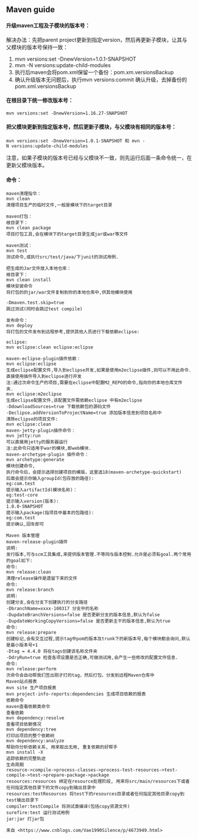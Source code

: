 ## Maven guide

#### 升级maven工程及子模块的版本号：

解决办法：先把parent project更新到指定version，然后再更新子模块，让其与父模块的版本号保持一致：

1.  mvn versions:set -DnewVersion=1.0.1-SNAPSHOT
2.  mvn -N versions:update-child-modules
3.  执行后maven会将pom.xml保留一个备份：pom.xm.versionsBackup
4.  确认升级版本无问题后，执行mvn versions:commit 确认升级，去掉备份的pom.xml.versionsBackup
#### 在根目录下统一修改版本号：

```
mvn versions:set -DnewVersion=1.16.27-SNAPSHOT
```

#### 把父模块更新到指定版本号，然后更新子模块，与父模块有相同的版本号：

```
mvn versions:set -DnewVersion=1.0.1-SNAPSHOT 和 mvn -N versions:update-child-modules  
```

注意，如果子模块的版本号已经与父模块不一致，则先运行后面一条命令统一，在更新父模块版本。

#### 命令：

~~~~~~~~~~~~~~~~~~~~~~~~~~~~~~~~~~~~~~~~~~~~~~~~~~~~~~~~~~~~~~~~~~~~~~~~~~
maven清理指令：
mvn clean 
清理项目生产的临时文件,一般是模块下的target目录 
 
maven打包：
根目录下：
mvn clean package
项目打包工具,会在模块下的target目录生成jar或war等文件
 
maven测试：
mvn test 
测试命令,或执行src/test/java/下junit的测试用例.
 
把生成的Jar文件放入本地仓库：
根目录下：
mvn clean install
模块安装命令 
将打包的的jar/war文件复制到你的本地仓库中,供其他模块使用
 
-Dmaven.test.skip=true 
跳过测试(同时会跳过test compile) 
 
发布命令：
mvn deploy
将打包的文件发布到远程参考,提供其他人员进行下载依赖eclipse:
 
eclipse:
mvn eclipse:clean eclipse:eclipse
 
maven-eclipse-plugin插件依赖： 
mvn eclipse:eclipse 
生成eclipse配置文件,导入到eclipse开发,如果是使用m2eclipse插件,则可以不用此命令.直接使用插件导入到eclipse进行开发
注:通过次命令生产的项目,需要在eclipse中配置M2_REPO的命令,指向你的本地仓库文件夹. 
mvn eclipse:m2eclipse 
生成eclipse配置文件,该配置文件需依赖eclipse 中有m2eclipse 
-DdownloadSources=true 下载依赖包的源码文件 
-Declipse.addVersionToProjectName=true 添加版本信息到项目名称中 
清除eclipse的项目文件:
mvn eclipse:clean 
maven-jetty-plugin插件命令：
mvn jetty:run 
可以直接用jetty的服务器运行 
注:此命令只适用于war的模块,即web模块. 
maven-archetype-plugin 插件命令： 
mvn archetype:generate 
模块创建命令, 
执行命令后，会提示选择创建项目的模版，这里选18(maven-archetype-quickstart) 
后面会提示你输入groupId(包存放的路径): 
eg:com.test 
提示输入artifactId(模块名称)： 
eg:test-core 
提示输入version(版本): 
1.0.0-SNAPSHOT 
提示输入package(指项目中基本的包路径): 
eg:com.test 
提示确认,回车即可

Maven 版本管理 
maven-release-plugin插件 
说明: 
发行版本,可与scm工具集成,来提供版本管理.不等同与版本控制.允许是必须有goal.两个常用的goal如下: 
命令: 
mvn release:clean 
清理release操作是遗留下来的文件 
命令: 
mvn release:branch 
说明: 
创建分支,会在分支下创建执行的分支路径 
-DbranchName=xxxx-100317 分支中的名称 
-DupdateBranchVersions=false 是否更新分支的版本信息,默认为false 
-DupdateWorkingCopyVersions=false 是否更新主干的版本信息,默认为true 
命令: 
mvn release:prepare 
创建标记,会有交互过程,提示tag中pom的版本及trunk下的新版本号,每个模块都会询问,默认是最小版本号+1 
-Dtag = 4.4.0 将在tags创建该名称文件夹 
-DdryRun=true 检查各项设置是否正确,可做测试用,会产生一些修改的配置文件信息. 
命令: 
mvn release:perform 
次命令会自动帮我们签出刚才打的tag，然后打包，分发到远程Maven仓库中 
Maven站点报表 
mvn site 生产项目报表 
mvn project-info-reports:dependencies 生成项目依赖的报表 
依赖命令 
maven查看依赖类命令 
查看依赖 
mvn dependency:resolve 
查看项目依赖情况 
mvn dependency:tree 
打印出项目的整个依赖树 
mvn dependency:analyze 
帮助你分析依赖关系, 用来取出无用, 重复依赖的好帮手 
mvn install -X 
追踪依赖的完整轨迹 
生命周期 
resource->compile->process-classes->process-test-resources->test-compile->test->prepare-package->package 
resources:resources 绑定在resource处理阶段, 用来将src/main/resources下或者任何指定其他目录下的文件copy到输出目录中 
resources:testResources 将test下的resources目录或者任何指定其他目录copy到test输出目录下 
compiler:testCompile 将测试类编译(包括copy资源文件) 
surefire:test 运行测试用例 
jar:jar 打jar包

来自 <https://www.cnblogs.com/Vae1990Silence/p/4673949.html> 


~~~~~~~~~~~~~~~~~~~~~~~~~~~~~~~~~~~~~~~~~~~~~~~~~~~~~~~~~~~~~~~~~~~~~~~~~~